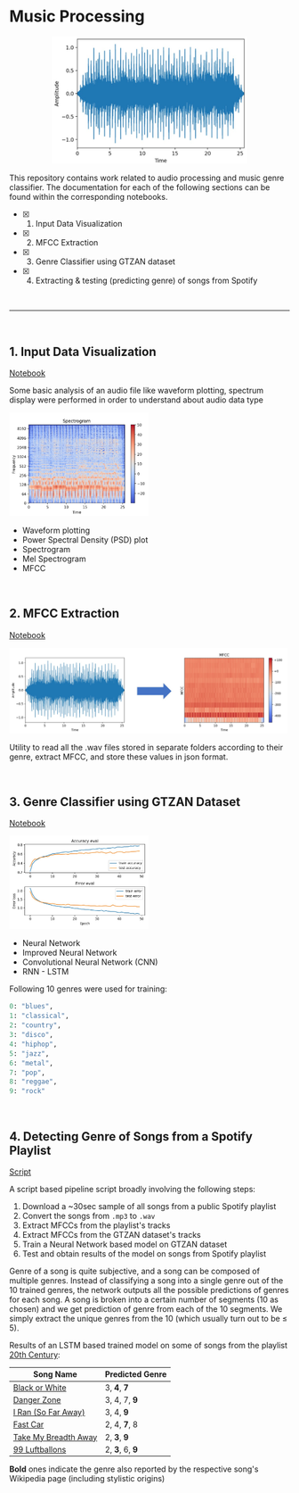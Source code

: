 # Music Processing

<p align="center">
<img width="350" src="./img/plot_wave_white_bg.jpg">
</p>

This repository contains work related to audio processing and music genre classifier. The documentation for each of the following sections can be found within the corresponding notebooks.

- [X] 1. Input Data Visualization
- [X] 2. MFCC Extraction
- [X] 3. Genre Classifier using GTZAN dataset
- [X] 4. Extracting & testing (predicting genre) of songs from Spotify

<br>

---

<br>

## 1. Input Data Visualization

[Notebook](./notebooks/1-basic-input-data-visualization.ipynb)

Some basic analysis of an audio file like waveform plotting, spectrum display were performed in order to understand about audio data type

<p align="left">
<img width="250" src="./img/plot_log-spectrogram_white_bg.jpg">
</p>

* Waveform plotting
* Power Spectral Density (PSD) plot
* Spectrogram
* Mel Spectrogram
* MFCC

<br>

## 2. MFCC Extraction

[Notebook](./notebooks/2-mfcc-extractor.ipynb)

<p align="left">
<img width="500" src="./img/wave_to_mfcc.jpg">
</p>

Utility to read all the .wav files stored in separate folders according to their genre, extract MFCC, and store these values in json format.

<br>

## 3. Genre Classifier using GTZAN Dataset

[Notebook](./notebooks/3-gtzan-neural-network.ipynb)

<p align="left">
<img width="250" src="./img/train_test_plot_LSTM_white_bg.jpg">
</p>

* Neural Network
* Improved Neural Network
* Convolutional Neural Network (CNN)
* RNN - LSTM

Following 10 genres were used for training:
```py
0: "blues",
1: "classical",
2: "country",
3: "disco",
4: "hiphop",
5: "jazz",
6: "metal",
7: "pop",
8: "reggae",
9: "rock"
```

<br>

## 4. Detecting Genre of Songs from a Spotify Playlist
 
[Script](./src/spotify_playlist_script.py)

A script based pipeline script broadly involving the following steps:

1. Download a ~30sec sample of all songs from a public Spotify playlist
2. Convert the songs from `.mp3` to `.wav`
3. Extract MFCCs from the playlist's tracks
4. Extract MFCCs from the GTZAN dataset's tracks
5. Train a Neural Network based model on GTZAN dataset
6. Test and obtain results of the model on songs from Spotify playlist

Genre of a song is quite subjective, and a song can be composed of multiple genres. Instead of classifying a song into a single genre out of the 10 trained genres, the network outputs all the possible predictions of genres for each song. A song is broken into a certain number of segments (10 as chosen) and we get prediction of genre from each of the 10 segments. We simply extract the unique genres from the 10 (which usually turn out to be $\le$ 5).

Results of an LSTM based trained model on some of songs from the playlist [20th Century](https://open.spotify.com/playlist/7eYZpOTqL0Y3kwEsxNr0PI?si=457d7889fa3a4343):

| Song Name                                                                     | Predicted Genre    |
|-------------------------------------------------------------------------------|--------------------|
| [Black or White](https://en.wikipedia.org/wiki/Black_or_White)                | 3, **4**, **7**    |
| [Danger Zone](https://en.wikipedia.org/wiki/Danger_Zone_(Kenny_Loggins_song)) | 3, 4, 7, **9**     |
| [I Ran (So Far Away)](https://en.wikipedia.org/wiki/I_Ran_(So_Far_Away))      | 3, 4, **9**        |
| [Fast Car](https://en.wikipedia.org/wiki/Fast_Car)                            | 2, 4, **7**, 8     |
| [Take My Breadth Away](https://en.wikipedia.org/wiki/Take_My_Breath_Away)     | 2, **3**, **9**    |
| [99 Luftballons](https://en.wikipedia.org/wiki/99_Luftballons)                | 2, **3**, 6, **9** |

**Bold** ones indicate the genre also reported by the respective song's Wikipedia page (including stylistic origins)
